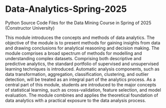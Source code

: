 # Data-Analytics-Spring-2025
Python Source Code Files for the Data Mining Course in Spring of 2025 (Constructor University)

This module introduces the concepts and methods of data analytics. The objective of the module is to present methods for gaining insights from data and drawing conclusions for analytical reasoning and decision making. The module comprises a broad spectrum of methods for modelling and understanding complex datasets. Comprising both descriptive and predictive analytics, the standard portfolio of supervised and unsupervised learning techniques is introduced. Automatic analysis components, such as data transformation, aggregation, classification, clustering, and outlier detection, will be treated as an integral part of the analytics process. As a central part of this module, students are introduced to the major concepts of statistical learning, such as cross-validation, feature selection, and model evaluation. The module combines and applies the theoretical foundation of data analytics with a practical exposure to the data analysis process.
